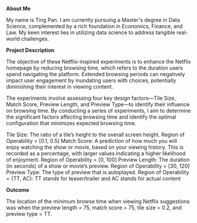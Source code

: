 **About Me**

My name is Ting Pan. I am currently pursuing a Master's degree in Data Science, complemented by a rich foundation in Economics, Finance, and Law. My keen interest lies in utilizing data science to address tangible real-world challenges.

**Project Description**


The objective of these Netflix-inspired experiments is to enhance the Netflix homepage by reducing browsing time, which refers to the duration users spend navigating the platform. Extended browsing periods can negatively impact user engagement by inundating users with choices, potentially diminishing their interest in viewing content. 

The experiments involve assessing four key design factors—Tile Size, Match Score, Preview Length, and Preview Type—to identify their influence on browsing time. By conducting a series of experiments, I aim to determine the significant factors affecting browsing time and identify the optimal configuration that minimizes expected browsing time.

Tile Size: The ratio of a tile’s height to the overall screen height. Region of Operability = [0.1, 0.5]
Match Score: A prediction of how much you will enjoy watching the show or movie, based on your viewing history. This is recorded as a percentage, with larger values indicating a higher likelihood of enjoyment. Region of Operability = [0, 100]
Preview Length: The duration (in seconds) of a show or movie’s preview. Region of Operability = [30, 120]
Preview Type: The type of preview that is autoplayed. Region of Operability = {TT, AC}: TT stands for teaser/trailer and AC stands for actual content

**Outcome**

The location of the minimum browse time when viewing Netflix suggestions was when the preview length = 75, match score = 75, tile size = 0.2, and preview type = TT.
